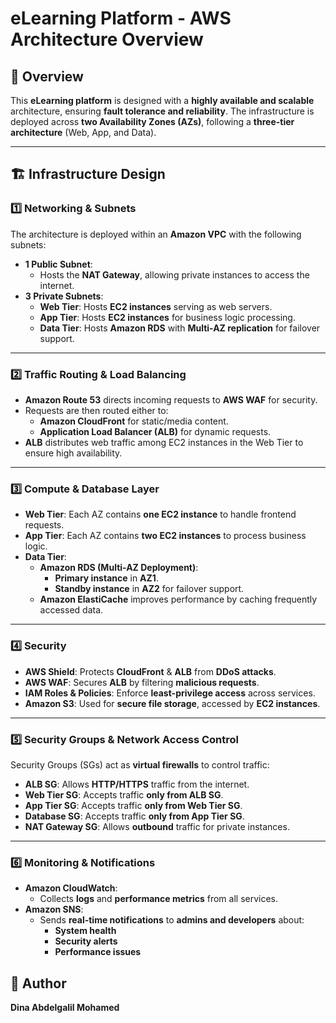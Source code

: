 # eLearning Platform - AWS Architecture Overview

## 📌 Overview
This **eLearning platform** is designed with a **highly available and scalable** architecture, ensuring **fault tolerance and reliability**. The infrastructure is deployed across **two Availability Zones (AZs)**, following a **three-tier architecture** (Web, App, and Data).

---

## 🏗 Infrastructure Design

### 1️⃣ Networking & Subnets  
The architecture is deployed within an **Amazon VPC** with the following subnets:
- **1 Public Subnet**:
  - Hosts the **NAT Gateway**, allowing private instances to access the internet.
- **3 Private Subnets**:
  - **Web Tier**: Hosts **EC2 instances** serving as web servers.
  - **App Tier**: Hosts **EC2 instances** for business logic processing.
  - **Data Tier**: Hosts **Amazon RDS** with **Multi-AZ replication** for failover support.
  
---

### 2️⃣ Traffic Routing & Load Balancing  
- **Amazon Route 53** directs incoming requests to **AWS WAF** for security.  
- Requests are then routed either to:
  - **Amazon CloudFront** for static/media content.  
  - **Application Load Balancer (ALB)** for dynamic requests.  
- **ALB** distributes web traffic among EC2 instances in the Web Tier to ensure high availability.

---

### 3️⃣ Compute & Database Layer  
- **Web Tier**: Each AZ contains **one EC2 instance** to handle frontend requests.  
- **App Tier**: Each AZ contains **two EC2 instances** to process business logic.  
- **Data Tier**:
  - **Amazon RDS (Multi-AZ Deployment)**:
    - **Primary instance** in **AZ1**.
    - **Standby instance** in **AZ2** for failover support.
  - **Amazon ElastiCache** improves performance by caching frequently accessed data.

---

### 4️⃣ Security  
- **AWS Shield**: Protects **CloudFront** & **ALB** from **DDoS attacks**.  
- **AWS WAF**: Secures **ALB** by filtering **malicious requests**.  
- **IAM Roles & Policies**: Enforce **least-privilege access** across services.  
- **Amazon S3**: Used for **secure file storage**, accessed by **EC2 instances**.

---

### 5️⃣ Security Groups & Network Access Control  
Security Groups (SGs) act as **virtual firewalls** to control traffic:  
- **ALB SG**: Allows **HTTP/HTTPS** traffic from the internet.  
- **Web Tier SG**: Accepts traffic **only from ALB SG**.  
- **App Tier SG**: Accepts traffic **only from Web Tier SG**.  
- **Database SG**: Accepts traffic **only from App Tier SG**.  
- **NAT Gateway SG**: Allows **outbound** traffic for private instances.  

---

### 6️⃣ Monitoring & Notifications  
- **Amazon CloudWatch**:
  - Collects **logs** and **performance metrics** from all services.  
- **Amazon SNS**:
  - Sends **real-time notifications** to **admins and developers** about:
    - **System health**  
    - **Security alerts**  
    - **Performance issues**  


## 🔹 Author  
**Dina Abdelgalil Mohamed**  
